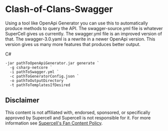 # Clash-of-Clans-Swagger
Using a tool like OpenApi Generator you can use this to automatically produce methods to query the API.
The swagger-source.yml file is whatever SuperCell gives us currently.
The swagger.yml file is an improved version of that.
The swagger-3.0.yaml is a rewrite in a newer OpenApi version. 
This version gives us many more features that produces better output.

C#
```
-jar pathToOpenApiGenerator.jar generate `
  -g csharp-netcore `
  -i pathToSwagger.yml `
  -c pathToGeneratorConfig.json `
  -o pathToOutputDirectory `
  -t pathToTemplatesIfDesired
```

## Disclaimer
This content is not affiliated with, endorsed, sponsored, or specifically approved by Supercell and Supercell is not responsible for it. For more information see [Supercell's Fan Content Policy](https://supercell.com/en/fan-content-policy/).